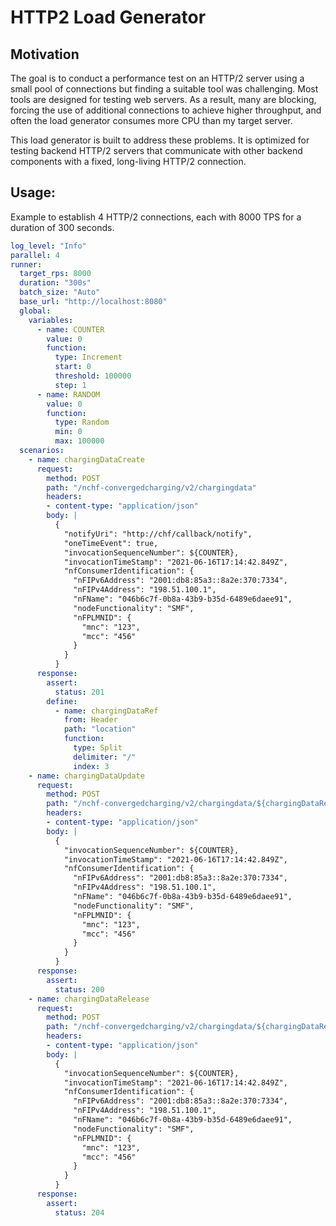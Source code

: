 # HTTP2 Load Generator

## Motivation
The goal is to conduct a performance test on an HTTP/2 server using a small pool of connections but finding a suitable tool was challenging. Most tools are designed for testing web servers. As a result, many are blocking, forcing the use of additional connections to achieve higher throughput, and often the load generator consumes more CPU than my target server. 

This load generator is built to address these problems. It is optimized for testing backend HTTP/2 servers that communicate with other backend components with a fixed, long-living HTTP/2 connection.

## Usage:

Example to establish 4 HTTP/2 connections, each with 8000 TPS for a duration of 300 seconds.

```yaml
log_level: "Info"
parallel: 4
runner:
  target_rps: 8000
  duration: "300s"
  batch_size: "Auto"
  base_url: "http://localhost:8080"
  global:
    variables:
      - name: COUNTER
        value: 0
        function:
          type: Increment
          start: 0
          threshold: 100000
          step: 1
      - name: RANDOM
        value: 0
        function:
          type: Random
          min: 0
          max: 100000
  scenarios:
    - name: chargingDataCreate
      request:
        method: POST
        path: "/nchf-convergedcharging/v2/chargingdata"
        headers: 
        - content-type: "application/json"
        body: |
          {
            "notifyUri": "http://chf/callback/notify",
            "oneTimeEvent": true,
            "invocationSequenceNumber": ${COUNTER},
            "invocationTimeStamp": "2021-06-16T17:14:42.849Z",
            "nfConsumerIdentification": {
              "nFIPv6Address": "2001:db8:85a3::8a2e:370:7334",
              "nFIPv4Address": "198.51.100.1",
              "nFName": "046b6c7f-0b8a-43b9-b35d-6489e6daee91",
              "nodeFunctionality": "SMF",
              "nFPLMNID": {
                "mnc": "123",
                "mcc": "456"
              }
            }
          }
      response:
        assert:
          status: 201
        define:
          - name: chargingDataRef
            from: Header
            path: "location"
            function: 
              type: Split
              delimiter: "/"
              index: 3
    - name: chargingDataUpdate
      request:
        method: POST
        path: "/nchf-convergedcharging/v2/chargingdata/${chargingDataRef}/update"
        headers: 
        - content-type: "application/json"
        body: |
          {
            "invocationSequenceNumber": ${COUNTER},
            "invocationTimeStamp": "2021-06-16T17:14:42.849Z",
            "nfConsumerIdentification": {
              "nFIPv6Address": "2001:db8:85a3::8a2e:370:7334",
              "nFIPv4Address": "198.51.100.1",
              "nFName": "046b6c7f-0b8a-43b9-b35d-6489e6daee91",
              "nodeFunctionality": "SMF",
              "nFPLMNID": {
                "mnc": "123",
                "mcc": "456"
              }
            }
          }
      response:
        assert:
          status: 200
    - name: chargingDataRelease
      request:
        method: POST
        path: "/nchf-convergedcharging/v2/chargingdata/${chargingDataRef}/release"
        headers: 
        - content-type: "application/json"
        body: |
          {
            "invocationSequenceNumber": ${COUNTER},
            "invocationTimeStamp": "2021-06-16T17:14:42.849Z",
            "nfConsumerIdentification": {
              "nFIPv6Address": "2001:db8:85a3::8a2e:370:7334",
              "nFIPv4Address": "198.51.100.1",
              "nFName": "046b6c7f-0b8a-43b9-b35d-6489e6daee91",
              "nodeFunctionality": "SMF",
              "nFPLMNID": {
                "mnc": "123",
                "mcc": "456"
              }
            }
          }
      response:
        assert:
          status: 204
```